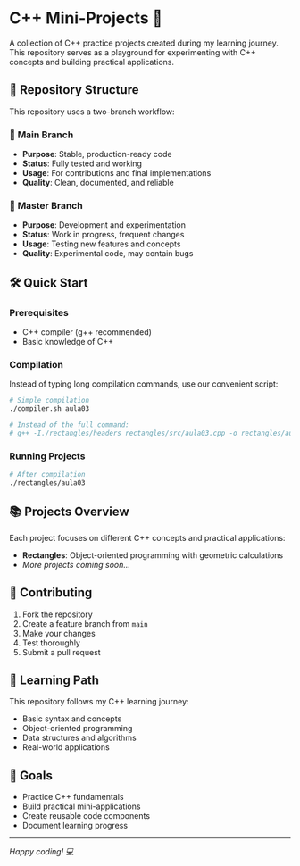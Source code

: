 # C++ Mini-Projects 🚀

A collection of C++ practice projects created during my learning journey. This repository serves as a playground for experimenting with C++ concepts and building practical applications.

## 📁 Repository Structure

This repository uses a two-branch workflow:

### 🌟 **Main Branch**
- **Purpose**: Stable, production-ready code
- **Status**: Fully tested and working
- **Usage**: For contributions and final implementations
- **Quality**: Clean, documented, and reliable

### 🔬 **Master Branch**
- **Purpose**: Development and experimentation
- **Status**: Work in progress, frequent changes
- **Usage**: Testing new features and concepts
- **Quality**: Experimental code, may contain bugs

## 🛠️ Quick Start

### Prerequisites
- C++ compiler (g++ recommended)
- Basic knowledge of C++

### Compilation
Instead of typing long compilation commands, use our convenient script:

```bash
# Simple compilation
./compiler.sh aula03

# Instead of the full command:
# g++ -I./rectangles/headers rectangles/src/aula03.cpp -o rectangles/aula03
```

### Running Projects
```bash
# After compilation
./rectangles/aula03
```

## 📚 Projects Overview

Each project focuses on different C++ concepts and practical applications:

- **Rectangles**: Object-oriented programming with geometric calculations
- *More projects coming soon...*

## 🤝 Contributing

1. Fork the repository
2. Create a feature branch from `main`
3. Make your changes
4. Test thoroughly
5. Submit a pull request

## 📖 Learning Path

This repository follows my C++ learning journey:
- Basic syntax and concepts
- Object-oriented programming
- Data structures and algorithms
- Real-world applications

## 🎯 Goals

- Practice C++ fundamentals
- Build practical mini-applications
- Create reusable code components
- Document learning progress

---

*Happy coding! 💻*

